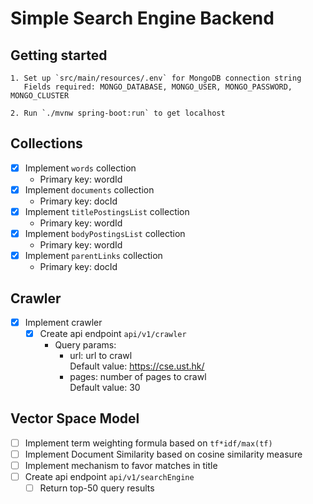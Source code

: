 # Simple Search Engine Backend

## Getting started

```
1. Set up `src/main/resources/.env` for MongoDB connection string
   Fields required: MONGO_DATABASE, MONGO_USER, MONGO_PASSWORD, MONGO_CLUSTER
   
2. Run `./mvnw spring-boot:run` to get localhost  
```

## Collections

- [X] Implement `words` collection
    - Primary key: wordId
- [X] Implement `documents` collection
    - Primary key: docId
- [X] Implement `titlePostingsList` collection
    - Primary key: wordId
- [X] Implement `bodyPostingsList` collection
    - Primary key: wordId
- [X] Implement `parentLinks` collection
    - Primary key: docId

## Crawler

- [X] Implement crawler
    - [X] Create api endpoint `api/v1/crawler`
        - Query params:
            - url: url to crawl  
              Default value: https://cse.ust.hk/
            - pages: number of pages to crawl  
              Default value: 30

## Vector Space Model

- [ ] Implement term weighting formula based on `tf*idf/max(tf)`
- [ ] Implement Document Similarity based on cosine similarity measure
- [ ] Implement mechanism to favor matches in title
- [ ] Create api endpoint `api/v1/searchEngine`
    - [ ] Return top-50 query results
